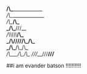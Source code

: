 __/\\\_______________        
 _\/\\\_______________       
  _\/\\\__________/\\\_      
   _\/\\\_________\///__     
    _\/\\\\\\\\\\___/\\\_    
     _\/\\\/////\\\_\/\\\_   
      _\/\\\___\/\\\_\/\\\_  
       _\/\\\___\/\\\_\/\\\_ 
        _\///____\///__\///__
                            
##i am evander batson !!!!!!!!!!